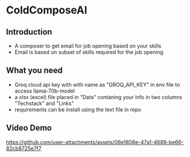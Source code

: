 # ColdComposeAI
## Introduction
- A composer to get email for job opening based on your skills
- Email is based on subset of skills required for the job opening
## What you need
- Groq cloud api key with with name as "GROQ_API_KEY" in env file to access llama-70b-model
- a xlsx (excel) file placed in "Data" contaning your info in two columns "Techstack" and "Links" 
- requirements can be install using the text file in repo
## Video Demo



https://github.com/user-attachments/assets/08e1808e-47a1-4688-be66-82cb8725e7f7

